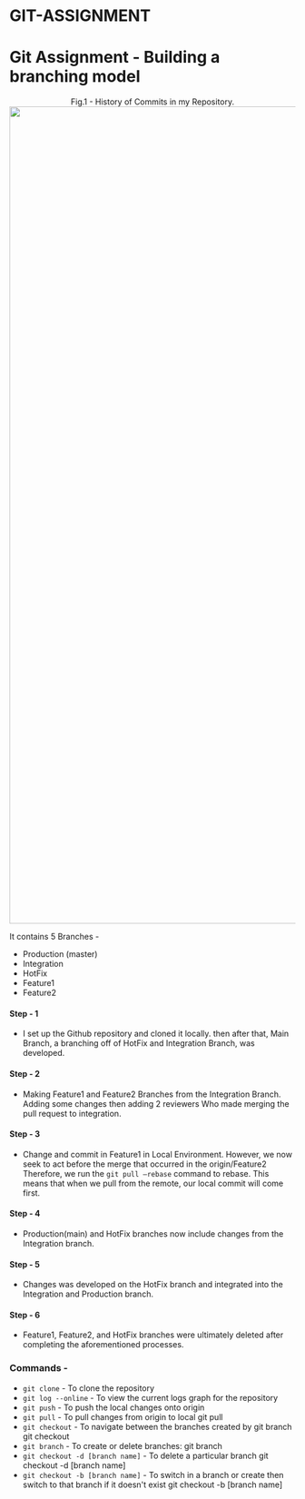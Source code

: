 # GIT-ASSIGNMENT
# Git Assignment - Building a branching model


<p align = "center">
Fig.1 - History of Commits in my Repository.<img width="1440" alt="Screenshot 2023-01-26 at 1 36 39 AM" src="https://user-images.githubusercontent.com/122535424/214677831-337fd6f4-1ec6-4e2d-9a2d-3d1258070962.png">

</p>

It contains 5 Branches - 
- Production (master)
- Integration
- HotFix 
- Feature1 
- Feature2
#### Step - 1
- I set up the Github repository and cloned it locally. then after that, Main Branch, a branching off of HotFix and Integration Branch, was developed.
#### Step - 2
- Making Feature1 and Feature2 Branches from the Integration Branch. Adding some changes then adding 2 reviewers Who made merging the pull request to integration.
#### Step - 3
- Change and commit in Feature1 in Local Environment. However, we now seek to act before the merge that occurred in the origin/Feature2 Therefore, we run the `git pull —rebase` command to rebase. This means that when we pull from the remote, our local commit will come first.
#### Step - 4
- Production(main) and HotFix branches now include changes from the Integration branch.
#### Step - 5
- Changes was developed on the HotFix branch and integrated into the Integration and Production branch.
#### Step - 6
- Feature1, Feature2, and HotFix branches were ultimately deleted after completing the aforementioned processes.
### Commands - 
- `git clone` - To clone the repository
- `git log --online` - To view the current logs graph for the repository
- `git push` - To push the local changes onto origin
- `git pull` - To pull changes from origin to local git pull
- `git checkout` - To navigate between the branches created by git branch git checkout 
- `git branch` - To create or delete branches: git branch
- `git checkout -d [branch name]` - To delete a particular branch git checkout -d [branch name]
- `git checkout -b [branch name]` - To switch in a branch or create then switch to that branch if it doesn't exist git checkout -b [branch name]
